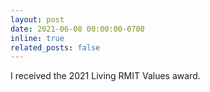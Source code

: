 ```yaml
---
layout: post
date: 2021-06-08 00:00:00-0700
inline: true
related_posts: false
---
```


I received the 2021 Living RMIT Values award.